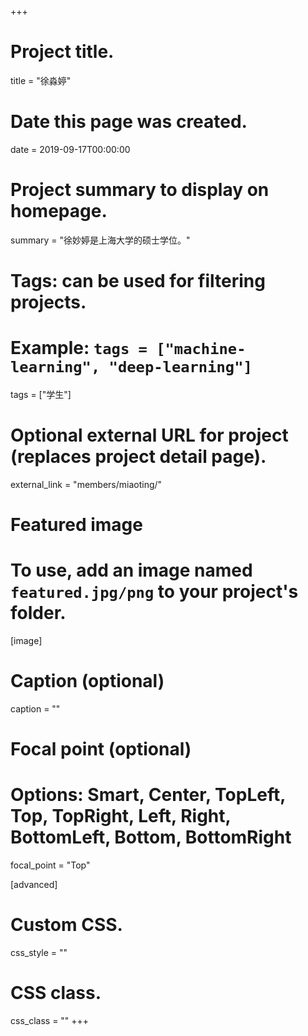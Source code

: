 +++
# Project title.
title = "徐淼婷"

# Date this page was created.
date = 2019-09-17T00:00:00

# Project summary to display on homepage.
summary = "徐妙婷是上海大学的硕士学位。"

# Tags: can be used for filtering projects.
# Example: `tags = ["machine-learning", "deep-learning"]`
tags = ["学生"]

# Optional external URL for project (replaces project detail page).
external_link = "members/miaoting/"

# Featured image
# To use, add an image named `featured.jpg/png` to your project's folder. 
[image]
  # Caption (optional)
  caption = ""

  # Focal point (optional)
  # Options: Smart, Center, TopLeft, Top, TopRight, Left, Right, BottomLeft, Bottom, BottomRight
  focal_point = "Top"

[advanced]
 # Custom CSS.
 css_style = ""

 # CSS class.
 css_class = ""
+++
